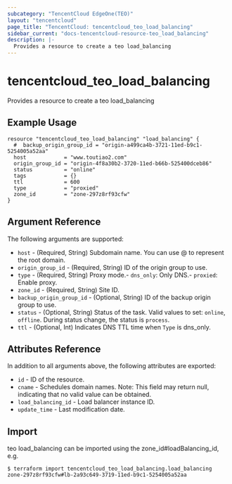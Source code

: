 ```yaml
---
subcategory: "TencentCloud EdgeOne(TEO)"
layout: "tencentcloud"
page_title: "TencentCloud: tencentcloud_teo_load_balancing"
sidebar_current: "docs-tencentcloud-resource-teo_load_balancing"
description: |-
  Provides a resource to create a teo load_balancing
---
```


# tencentcloud_teo_load_balancing

Provides a resource to create a teo load_balancing

## Example Usage

```hcl
resource "tencentcloud_teo_load_balancing" "load_balancing" {
  #  backup_origin_group_id = "origin-a499ca4b-3721-11ed-b9c1-5254005a52aa"
  host            = "www.toutiao2.com"
  origin_group_id = "origin-4f8a30b2-3720-11ed-b66b-525400dceb86"
  status          = "online"
  tags            = {}
  ttl             = 600
  type            = "proxied"
  zone_id         = "zone-297z8rf93cfw"
}
```

## Argument Reference

The following arguments are supported:

* `host` - (Required, String) Subdomain name. You can use @ to represent the root domain.
* `origin_group_id` - (Required, String) ID of the origin group to use.
* `type` - (Required, String) Proxy mode.- `dns_only`: Only DNS.- `proxied`: Enable proxy.
* `zone_id` - (Required, String) Site ID.
* `backup_origin_group_id` - (Optional, String) ID of the backup origin group to use.
* `status` - (Optional, String) Status of the task. Valid values to set: `online`, `offline`. During status change, the status is `process`.
* `ttl` - (Optional, Int) Indicates DNS TTL time when `Type` is dns_only.

## Attributes Reference

In addition to all arguments above, the following attributes are exported:

* `id` - ID of the resource.
* `cname` - Schedules domain names. Note: This field may return null, indicating that no valid value can be obtained.
* `load_balancing_id` - Load balancer instance ID.
* `update_time` - Last modification date.


## Import

teo load_balancing can be imported using the zone_id#loadBalancing_id, e.g.
```
$ terraform import tencentcloud_teo_load_balancing.load_balancing zone-297z8rf93cfw#lb-2a93c649-3719-11ed-b9c1-5254005a52aa
```

